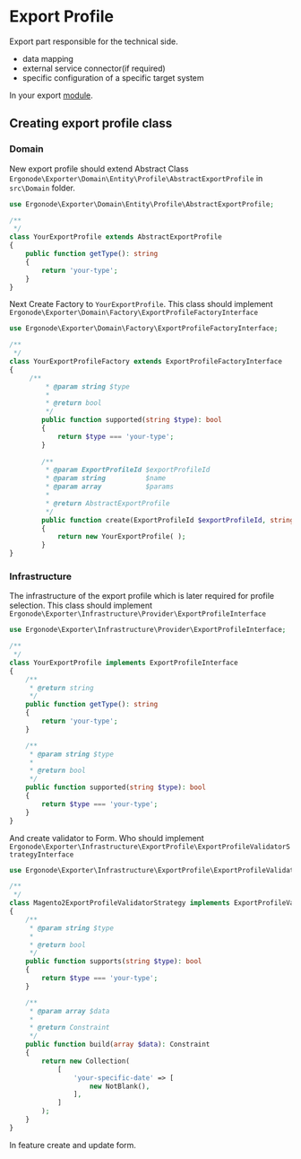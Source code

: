 # Export Profile 

Export part responsible for the technical side.
* data mapping
* external service connector(if required)
* specific configuration of a specific target system


In your export [module].

## Creating export profile class
### Domain 
New export profile should extend  Abstract Class `Ergonode\Exporter\Domain\Entity\Profile\AbstractExportProfile` in `src\Domain` folder.

```php
use Ergonode\Exporter\Domain\Entity\Profile\AbstractExportProfile;

/**
 */
class YourExportProfile extends AbstractExportProfile
{
    public function getType(): string
    {
        return 'your-type';        
    }
}
``` 

Next Create Factory to ```YourExportProfile```. This class should implement ```Ergonode\Exporter\Domain\Factory\ExportProfileFactoryInterface```

```php
use Ergonode\Exporter\Domain\Factory\ExportProfileFactoryInterface;

/**
 */
class YourExportProfileFactory extends ExportProfileFactoryInterface
{
     /**
         * @param string $type
         *
         * @return bool
         */
        public function supported(string $type): bool
        {
            return $type === 'your-type';
        }
    
        /**
         * @param ExportProfileId $exportProfileId
         * @param string          $name
         * @param array           $params
         *
         * @return AbstractExportProfile
         */
        public function create(ExportProfileId $exportProfileId, string $name, array $params = []): AbstractExportProfile
        {
            return new YourExportProfile( );
        }
}
``` 

### Infrastructure
The infrastructure of the export profile which is later required for profile selection. This class should implement ```Ergonode\Exporter\Infrastructure\Provider\ExportProfileInterface```

```php
use Ergonode\Exporter\Infrastructure\Provider\ExportProfileInterface;

/**
 */
class YourExportProfile implements ExportProfileInterface
{
    /**
     * @return string
     */
    public function getType(): string
    {
        return 'your-type';
    }

    /**
     * @param string $type
     *
     * @return bool
     */
    public function supported(string $type): bool
    {
        return $type === 'your-type';
    }
}
```

And create validator to Form. Who  should implement ```Ergonode\Exporter\Infrastructure\ExportProfile\ExportProfileValidatorStrategyInterface```

```php
use Ergonode\Exporter\Infrastructure\ExportProfile\ExportProfileValidatorStrategyInterface;

/**
 */
class Magento2ExportProfileValidatorStrategy implements ExportProfileValidatorStrategyInterface
{
    /**
     * @param string $type
     *
     * @return bool
     */
    public function supports(string $type): bool
    {
        return $type === 'your-type';
    }

    /**
     * @param array $data
     *
     * @return Constraint
     */
    public function build(array $data): Constraint
    {
        return new Collection(
            [
                'your-specific-date' => [
                    new NotBlank(),
                ],
            ]
        );
    }
}
```

In feature create and update form. 

[//]: # 

[module]: <../cookbook/new_module.md>
